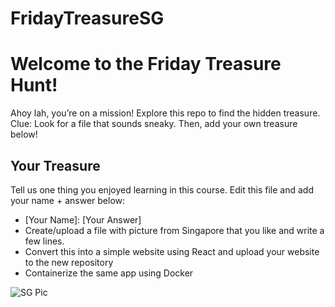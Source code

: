 # FridayTreasureSG
# Welcome to the Friday Treasure Hunt!
Ahoy lah, you’re on a mission! Explore this repo to find the hidden treasure. 
Clue: Look for a file that sounds sneaky. Then, add your own treasure below!

## Your Treasure
Tell us one thing you enjoyed learning in this course. Edit this file and add your name + answer below:
- [Your Name]: [Your Answer]
- Create/upload a file with picture from Singapore that you like and write a few lines.
- Convert this into a simple website using React and upload your website to the new repository
- Containerize the same app using Docker

![SG Pic](sg-pic.jpg) 


